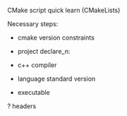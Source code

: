 
CMake script quick learn (CMakeLists)

Necessary steps:

- cmake version constraints

- project declare_n:

- c++ compiler 

- language standard version

- executable

? headers



